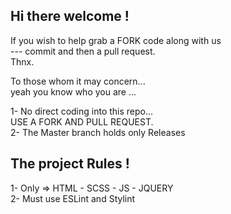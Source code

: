 ## Hi there welcome !  

  If you wish to help grab a FORK code along with us  
   --- commit and then a pull request.  
  Thnx.

To those whom it may concern...  
yeah you know who you are ...  

1- No direct coding into this repo...  
USE A FORK AND PULL REQUEST.   
2- The Master branch holds only Releases  

## The project Rules !  
  1- Only => HTML - SCSS - JS - JQUERY  
  2- Must use ESLint and Stylint
